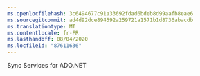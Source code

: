 ```yaml
---
ms.openlocfilehash: 3c6494677c91a33692fdad6bdeb8d99aafb8eae6
ms.sourcegitcommit: ad4d92dce894592a259721a1571b1d8736abacdb
ms.translationtype: MT
ms.contentlocale: fr-FR
ms.lasthandoff: 08/04/2020
ms.locfileid: "87611636"
---
```

Sync Services for ADO.NET
